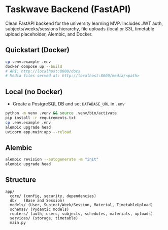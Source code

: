 # Taskwave Backend (FastAPI)

Clean FastAPI backend for the university learning MVP. Includes JWT auth, subjects/weeks/sessions hierarchy,
file uploads (local or S3), timetable upload placeholder, Alembic, and Docker.

## Quickstart (Docker)
```bash
cp .env.example .env
docker compose up --build
# API: http://localhost:8000/docs
# Media files served at: http://localhost:8000/media/<path>
```

## Local (no Docker)
- Create a PostgreSQL DB and set `DATABASE_URL` in `.env`
```bash
python -m venv .venv && source .venv/bin/activate
pip install -r requirements.txt
cp .env.example .env
alembic upgrade head
uvicorn app.main:app --reload
```

## Alembic
```bash
alembic revision --autogenerate -m "init"
alembic upgrade head
```

## Structure
```
app/
  core/ (config, security, dependencies)
  db/   (Base and Session)
  models/ (User, Subject/Week/Session, Material, TimetableUpload)
  schemas/ (Pydantic models)
  routers/ (auth, users, subjects, schedules, materials, uploads)
  services/ (storage, timetable)
  main.py
```
